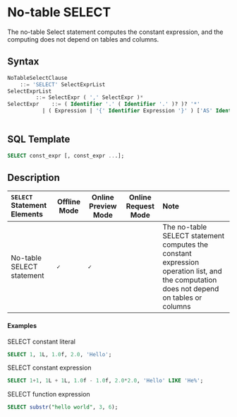 # No-table SELECT

The no-table Select statement computes the constant expression, and the computing does not depend on tables and columns.

## Syntax

```sql
NoTableSelectClause
	::= 'SELECT' SelectExprList
SelectExprList
         ::= SelectExpr ( ',' SelectExpr )*
SelectExpr    ::= ( Identifier '.' ( Identifier '.' )? )? '*'
           | ( Expression | '{' Identifier Expression '}' ) ['AS' Identifier]
     
```

## SQL Template

```sql
SELECT const_expr [, const_expr ...];
```

## Description


| `SELECT` Statement Elements | Offline Mode | Online Preview Mode | Online Request Mode | Note                                                                                                                                    |
|:----------------------------|--------------|---------------------|---------------------|:----------------------------------------------------------------------------------------------------------------------------------------|
| No-table SELECT statement   |**``✓``** |**``✓``**  |                     | The no-table SELECT statement computes the constant expression operation list, and the computation does not depend on tables or columns |

#### Examples

SELECT constant literal
```sql
SELECT 1, 1L, 1.0f, 2.0, 'Hello';
```
SELECT constant expression
```sql
SELECT 1+1, 1L + 1L, 1.0f - 1.0f, 2.0*2.0, 'Hello' LIKE 'He%';
```
SELECT function expression
```sql
SELECT substr("hello world", 3, 6);
```